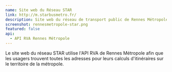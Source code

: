 ```yaml
---
name: Site web du Réseau STAR
link: http://m.starbusmetro.fr/
description: Site web du réseau de transport public de Rennes Métropole
screenshot: rennesmetropole-star.png
featured: false
api:
  - API RVA Rennes Métropole
---
```


Le site web du réseau STAR utilise l'API RVA de Rennes Métropole afin que les usagers trouvent toutes les adresses pour leurs calculs d'itinéraires sur le territoire de la métropole.

